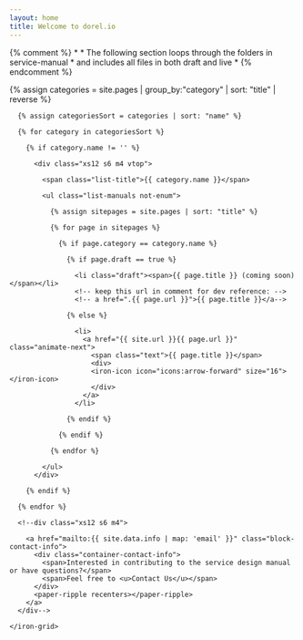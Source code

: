 ```yaml
---
layout: home
title: Welcome to dorel.io
---
```


<div class="page">

  {% comment %}
      *
      * The following section loops through the folders in service-manual
      * and includes all files in both draft and live
      *
  {% endcomment %}

  {% assign categories = site.pages | group_by:"category" | sort: "title" | reverse %}

  <iron-grid-container>
    <iron-grid class="ui-pages-overview">

      {% assign categoriesSort = categories | sort: "name" %}

      {% for category in categoriesSort %}

        {% if category.name != '' %}

          <div class="xs12 s6 m4 vtop">

            <span class="list-title">{{ category.name }}</span>

            <ul class="list-manuals not-enum">

              {% assign sitepages = site.pages | sort: "title" %}

              {% for page in sitepages %}

                {% if page.category == category.name %}

                  {% if page.draft == true %}

                    <li class="draft"><span>{{ page.title }} (coming soon)</span></li>
                    <!-- keep this url in comment for dev reference: -->
                    <!-- a href=".{{ page.url }}">{{ page.title }}</a-->

                  {% else %}

                    <li>
                      <a href="{{ site.url }}{{ page.url }}" class="animate-next">
                        <span class="text">{{ page.title }}</span>
                        <div>
                        <iron-icon icon="icons:arrow-forward" size="16"></iron-icon>
                        </div>
                      </a>
                    </li>

                  {% endif %}

                {% endif %}

              {% endfor %}

            </ul>
          </div>

        {% endif %}

      {% endfor %}

      <!--div class="xs12 s6 m4">

        <a href="mailto:{{ site.data.info | map: 'email' }}" class="block-contact-info">
          <div class="container-contact-info">
            <span>Interested in contributing to the service design manual or have questions?</span>
            <span>Feel free to <u>Contact Us</u></span>
          </div>
          <paper-ripple recenters></paper-ripple>
        </a>
      </div-->

    </iron-grid>
  </iron-grid-container>

</div>
